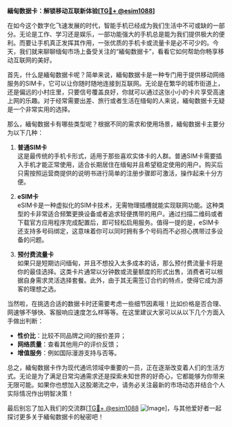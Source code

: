 **緬甸数据卡：解锁移动互联新体验[[TG💪+ @esim1088](https://t.me/s/esim1088)]**

在如今这个数字化飞速发展的时代，智能手机已经成为我们生活中不可或缺的一部分。无论是工作、学习还是娱乐，一部功能强大的手机总是能为我们提供极大的便利。而要让手机真正发挥其作用，一张优质的手机卡或流量卡是必不可少的。今天，我们就来聊聊缅甸市场上备受关注的“緬甸数据卡”，看看它如何帮助你畅享移动互联网的美好。

首先，什么是緬甸数据卡呢？简单来说，緬甸数据卡是一种专门用于提供移动网络服务的SIM卡，它可以让你随时随地连接到互联网。无论是在繁华的城市街道上，还是偏远的小村庄里，只要信号覆盖良好，你就可以通过这张小小的卡片享受高速上网的乐趣。对于经常需要出差、旅行或者生活在缅甸的人来说，緬甸数据卡无疑是一个非常实用的选择。

那么，緬甸数据卡有哪些类型呢？根据不同的需求和使用场景，緬甸数据卡主要分为以下几种：

1. **普通SIM卡**  
   这是最传统的手机卡形式，适用于那些喜欢实体卡的人群。普通SIM卡需要插入手机才能正常使用，适合长期居住在缅甸并且希望稳定使用的用户。购买后只需按照运营商提供的说明书进行简单的注册步骤即可激活，操作起来十分方便。

2. **eSIM卡**  
   eSIM卡是一种虚拟化的SIM卡技术，无需物理插槽就能实现联网功能。这种类型的卡非常适合频繁更换设备或者追求轻便携带的用户。通过扫描二维码或者下载官方应用程序完成配置后，即可轻松启用服务。值得一提的是，eSIM卡还支持多号码绑定，这意味着你可以同时拥有多个号码而不必担心携带过多设备的问题。

3. **预付费流量卡**  
   如果只是短期访问缅甸，并且不想投入太多成本的话，那么预付费流量卡将是你的最佳选择。这类卡片通常以分钟数或流量额度的形式出售，消费者可以根据自身需求灵活选择套餐。此外，由于其无需签订合约的特点，使得它成为游客的理想之选。

当然啦，在挑选合适的数据卡时还需要考虑一些细节因素哦！比如价格是否合理、网速够不够快、客服响应速度怎么样等等。在这里建议大家可以从以下几个方面入手做出判断：
- **性价比**：比较不同品牌之间的报价差异；
- **网络质量**：查看其他用户的评价反馈；
- **增值服务**：例如国际漫游支持与否等。

总之，緬甸数据卡作为现代通讯领域中重要的一员，正在逐渐改变着人们的生活方式。无论是为了满足日常沟通需求还是探索未知世界的好奇心，它都能够为你带来无限可能。如果你也想加入这股潮流之中，请务必关注最新的市场动态并结合个人实际情况作出明智决策！

最后别忘了加入我们的交流群[[TG💪+ @esim1088](https://t.me/s/esim1088) ![Image](https://i.postimg.cc/4NQfJmqS/Snipaste-2025-05-13-00-14-12.png)]，与其他爱好者一起探讨更多关于緬甸数据卡的秘密吧！